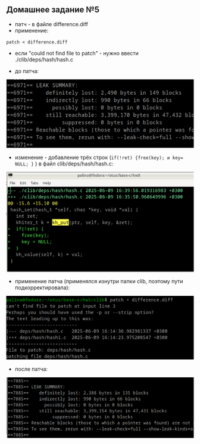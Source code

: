 ## Домашнее задание №5

- патч - в файле difference.diff
- применение: 

```
patch < difference.diff
```
- если "could not find file to patch" - нужно ввести ./clib/deps/hash/hash.c

- до патча:

![01](./pic1.png)

- изменение - добавление трёх строк (`if(!ret) {free(key); и key= NULL; }` ) в файл clib/deps/hash/hash.c:

![02](./pic2.png)

- применение патча (применялся изнутри папки clib, поэтому пути подкорректировала):

![04](./pic4.png)

- после патча:

![03](./pic3.png)
